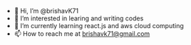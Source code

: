 - 👋 Hi, I’m @brishavK71
- 👀 I’m interested in learing and writing codes 
- 🌱 I’m currently learning react.js and aws cloud computing 
- 📫 How to reach me at brishavk71@gmail.com
<!---
brishavK71/brishavK71 is a ✨ special ✨ repository because its `README.md` (this file) appears on your GitHub profile.
You can click the Preview link to take a look at your changes.
--->
